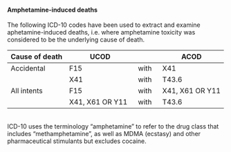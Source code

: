 #### Amphetamine-induced deaths
The following ICD-10 codes have been used to extract and examine aphetamine-induced deaths, i.e. where amphetamine toxicity was considered to be the underlying cause of death.
<br>

| **Cause of death** | **UCOD**               |             | **ACOD** |
| ---                | ---                    | ---         | --- |
| Accidental         | F15                    | with &nbsp; | X41 |
|                    | X41                    | with        | T43.6 |
| All intents        | F15                    | with        | X41, X61 OR Y11 |
|                    | X41, X61 OR Y11 &nbsp; | with        | T43.6 |
<br>
ICD-10 uses the terminology “amphetamine” to refer to the drug class that includes “methamphetamine”, as well as MDMA (ecstasy) and other pharmaceutical stimulants but excludes cocaine.
